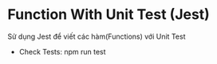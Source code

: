 # Function With Unit Test (Jest)

Sử dụng Jest để viết các hàm(Functions) với Unit Test

- Check Tests: npm run test
